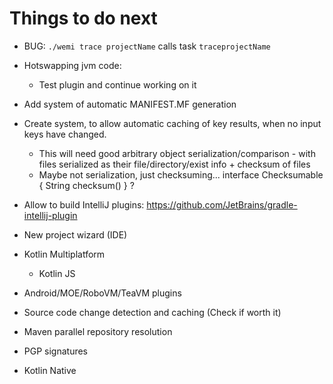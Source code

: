 # Things to do next

- BUG: `./wemi trace projectName` calls task `traceprojectName`

- Hotswapping jvm code:
	- Test plugin and continue working on it

- Add system of automatic MANIFEST.MF generation

- Create system, to allow automatic caching of key results, when no input keys have changed.
	- This will need good arbitrary object serialization/comparison - with files serialized as their file/directory/exist info + checksum of files
	- Maybe not serialization, just checksuming... interface Checksumable { String checksum() } ?

- Allow to build IntelliJ plugins: https://github.com/JetBrains/gradle-intellij-plugin

- New project wizard (IDE)

- Kotlin Multiplatform
	- Kotlin JS

- Android/MOE/RoboVM/TeaVM plugins

- Source code change detection and caching (Check if worth it)

- Maven parallel repository resolution

- PGP signatures

- Kotlin Native
